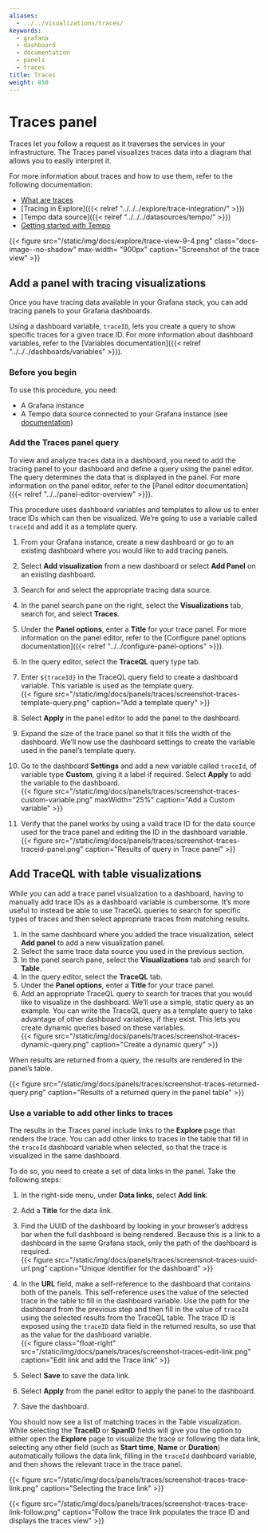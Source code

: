 ```yaml
---
aliases:
  - ../../visualizations/traces/
keywords:
  - grafana
  - dashboard
  - documentation
  - panels
  - traces
title: Traces
weight: 850
---
```


# Traces panel

Traces let you follow a request as it traverses the services in your infrastructure.
The Traces panel visualizes traces data into a diagram that allows you to easily interpret it.

For more information about traces and how to use them, refer to the following documentation:

- [What are traces](/docs/grafana-cloud/traces)
- [Tracing in Explore]({{< relref "../../../explore/trace-integration/" >}})
- [Tempo data source]({{< relref "../../../datasources/tempo/" >}})
- [Getting started with Tempo](/docs/tempo/latest/getting-started)

{{< figure src="/static/img/docs/explore/trace-view-9-4.png" class="docs-image--no-shadow" max-width= "900px" caption="Screenshot of the trace view" >}}

## Add a panel with tracing visualizations

Once you have tracing data available in your Grafana stack, you can add tracing panels to your Grafana dashboards.

Using a dashboard variable, `traceID`, lets you create a query to show specific traces for a given trace ID.
For more information about dashboard variables, refer to the [Variables documentation]({{< relref "../../../dashboards/variables" >}}).

### Before you begin

To use this procedure, you need:

- A Grafana instance
- A Tempo data source connected to your Grafana instance (see [documentation](/docs/grafana/datasources/tempo/))

### Add the Traces panel query

To view and analyze traces data in a dashboard, you need to add the tracing panel to your dashboard and define a query using the panel editor.
The query determines the data that is displayed in the panel.
For more information on the panel editor, refer to the [Panel editor documentation]({{< relref "../../panel-editor-overview" >}}).

This procedure uses dashboard variables and templates to allow us to enter trace IDs which can then be visualized. We’re going to use a variable called `traceId` and add it as a template query.

1. From your Grafana instance, create a new dashboard or go to an existing dashboard where you would like to add tracing panels.
1. Select **Add visualization** from a new dashboard or select **Add Panel** on an existing dashboard.
1. Search for and select the appropriate tracing data source.
1. In the panel search pane on the right, select the **Visualizations** tab, search for, and select **Traces**.
1. Under the **Panel options**, enter a **Title** for your trace panel. For more information on the panel editor, refer to the [Configure panel options documentation]({{< relref "../../configure-panel-options" >}}).
1. In the query editor, select the **TraceQL** query type tab.
1. Enter `${traceId}` in the TraceQL query field to create a dashboard variable. This variable is used as the template query. <br /> {{< figure src="/static/img/docs/panels/traces/screenshot-traces-template-query.png" caption="Add a template query" >}}

1. Select **Apply** in the panel editor to add the panel to the dashboard.
1. Expand the size of the trace panel so that it fills the width of the dashboard. We’ll now use the dashboard settings to create the variable used in the panel’s template query.
1. Go to the dashboard **Settings** and add a new variable called `traceId`, of variable type **Custom**, giving it a label if required. Select **Apply** to add the variable to the dashboard. <br /> {{< figure  src="/static/img/docs/panels/traces/screenshot-traces-custom-variable.png" maxWidth="25%" caption="Add a Custom variable" >}}

1. Verify that the panel works by using a valid trace ID for the data source used for the trace panel and editing the ID in the dashboard variable. <br /> {{< figure src="/static/img/docs/panels/traces/screenshot-traces-traceid-panel.png" caption="Results of query in Trace panel" >}}

## Add TraceQL with table visualizations

While you can add a trace panel visualization to a dashboard, having to manually add trace IDs as a dashboard variable is cumbersome.
It’s more useful to instead be able to use TraceQL queries to search for specific types of traces and then select appropriate traces from matching results.

1. In the same dashboard where you added the trace visualization, select **Add panel** to add a new visualization panel.
1. Select the same trace data source you used in the previous section.
1. In the panel search pane, select the **Visualizations** tab and search for **Table**.
1. In the query editor, select the **TraceQL** tab.
1. Under the **Panel options**, enter a **Title** for your trace panel.
1. Add an appropriate TraceQL query to search for traces that you would like to visualize in the dashboard. We’ll use a simple, static query as an example. You can write the TraceQL query as a template query to take advantage of other dashboard variables, if they exist. This lets you create dynamic queries based on these variables. <br /> {{< figure src="/static/img/docs/panels/traces/screenshot-traces-dynamic-query.png" caption="Create a dynamic query" >}}

When results are returned from a query, the results are rendered in the panel’s table.

{{< figure src="/static/img/docs/panels/traces/screenshot-traces-returned-query.png" caption="Results of a returned query in the panel table" >}}

### Use a variable to add other links to traces

The results in the Traces panel include links to the **Explore** page that renders the trace. You can add other links to traces in the table that fill in the `traceId` dashboard variable when selected, so that the trace is visualized in the same dashboard.

To do so, you need to create a set of data links in the panel. Take the following steps:

1. In the right-side menu, under **Data links**, select **Add link**.
1. Add a **Title** for the data link.
1. Find the UUID of the dashboard by looking in your browser’s address bar when the full dashboard is being rendered. Because this is a link to a dashboard in the same Grafana stack, only the path of the dashboard is required. <br /> {{< figure src="/static/img/docs/panels/traces/screensnot-traces-uuid-url.png" caption="Unique identifier for the dashboard" >}}

1. In the **URL** field, make a self-reference to the dashboard that contains both of the panels. This self-reference uses the value of the selected trace in the table to fill in the dashboard variable. Use the path for the dashboard from the previous step and then fill in the value of `traceId` using the selected results from the TraceQL table. The trace ID is exposed using the `traceID` data field in the returned results, so use that as the value for the dashboard variable. <br/> {{< figure class="float-right"  src="/static/img/docs/panels/traces/screenshot-traces-edit-link.png" caption="Edit link and add the Trace link" >}}

1. Select **Save** to save the data link.
1. Select **Apply** from the panel editor to apply the panel to the dashboard.
1. Save the dashboard.

You should now see a list of matching traces in the Table visualization. While selecting the **TraceID** or **SpanID** fields will give you the option to either open the **Explore** page to visualize the trace or following the data link, selecting any other field (such as **Start time**, **Name** or **Duration**) automatically follows the data link, filling in the `traceId` dashboard variable, and then shows the relevant trace in the trace panel.

{{< figure src="/static/img/docs/panels/traces/screenshot-traces-trace-link.png" caption="Selecting the trace link" >}}

{{< figure src="/static/img/docs/panels/traces/screenshot-traces-trace-link-follow.png" caption="Follow the trace link populates the trace ID and displays the traces view" >}}
